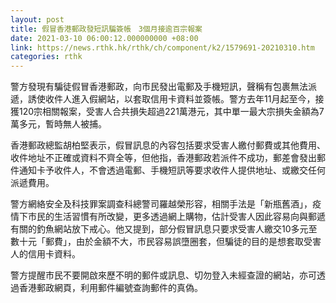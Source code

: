 ```yaml
---
layout: post
title: 假冒香港郵政發短訊騙簽帳　3個月接逾百宗報案
date: 2021-03-10 06:00:12.000000000 +08:00
link: https://news.rthk.hk/rthk/ch/component/k2/1579691-20210310.htm
categories: rthk
---
```


警方發現有騙徒假冒香港郵政，向市民發出電郵及手機短訊，聲稱有包裹無法派遞，誘使收件人進入假網站，以套取信用卡資料並簽帳。警方去年11月起至今，接獲120宗相關報案，受害人合共損失超過221萬港元，其中單一最大宗損失金額為7萬多元，暫時無人被捕。

香港郵政總監胡柏堅表示，假冒訊息的內容包括要求受害人繳付郵費或其他費用、收件地址不正確或資料不齊全等，但他指，香港郵政若派件不成功，郵差會發出郵件通知卡予收件人，不會透過電郵、手機短訊等要求收件人提供地址、或繳交任何派遞費用。

警方網絡安全及科技罪案調查科總警司羅越榮形容，相關手法是「新瓶舊酒」，疫情下市民的生活習慣有所改變，更多透過網上購物，估計受害人因此容易向與郵遞有關的釣魚網站放下戒心。他又提到，部分假冒訊息只要求受害人繳交10多元至數十元「郵費」，由於金額不大，市民容易誤墮圈套，但騙徒的目的是想套取受害人的信用卡資料。

警方提醒市民不要開啟來歷不明的郵件或訊息、切勿登入未經查證的網站，亦可透過香港郵政網頁，利用郵件編號查詢郵件的真偽。
